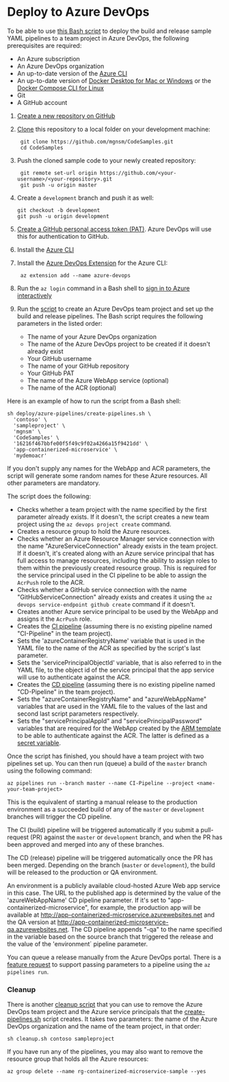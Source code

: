 # Deploy to Azure DevOps
To be able to use [this Bash script](../deploy/azure-devops/create-pipelines.sh) to deploy the build and release sample YAML pipelines to a team project in Azure DevOps, the following prerequisites are required:
 
- An Azure subscription
- An Azure DevOps organization
- An up-to-date version of the [Azure CLI](https://docs.microsoft.com/sv-se/cli/azure/install-azure-cli?WT.mc_id=AZ-MVP-5001077)
- An up-to-date version of [Docker Desktop for Mac or Windows](https://www.docker.com/products/docker-desktop) or the [Docker Compose CLI for Linux](https://docs.docker.com/engine/context/aci-integration/#install-the-docker-compose-cli-on-linux)
- Git
- A GitHub account
 
1. [Create a new repository on GitHub](https://docs.github.com/en/free-pro-team@latest/github/creating-cloning-and-archiving-repositories/creating-a-new-repository)
 
2. [Clone](https://docs.github.com/en/free-pro-team@latest/github/creating-cloning-and-archiving-repositories/cloning-a-repository) this repository to a local folder on your development machine:
 
        git clone https://github.com/mgnsm/CodeSamples.git
        cd CodeSamples
 
3. Push the cloned sample code to your newly created repository:
 
        git remote set-url origin https://github.com/<your-username>/<your-repository>.git
        git push -u origin master

4. Create a `development` branch and push it as well:

       git checkout -b development
       git push -u origin development
 
5. [Create a GitHub personal access token (PAT)](https://docs.github.com/en/free-pro-team@latest/github/authenticating-to-github/creating-a-personal-access-token). Azure DevOps will use this for authentication to GitHub.
 
6. Install the [Azure CLI](https://docs.microsoft.com/sv-se/cli/azure/install-azure-cli?WT.mc_id=AZ-MVP-5001077)
 
7. Install the [Azure DevOps Extension](https://github.com/Azure/azure-devops-cli-extension) for the Azure CLI:
 
        az extension add --name azure-devops
 
8. Run the `az login` command in a Bash shell to [sign in to Azure interactively](https://docs.microsoft.com/en-us/cli/azure/authenticate-azure-cli?WT.mc_id=AZ-MVP-5001077)
 
9. Run the [script](../deploy/azure-devops/create-pipelines.sh) to create an Azure DevOps team project and set up the build and release pipelines. The Bash script requires the following parameters in the listed order:
 
    - The name of your Azure DevOps organization
    - The name of the Azure DevOps project to be created if it doesn't already exist
    - Your GitHub username
    - The name of your GitHub repository
    - Your GitHub PAT
    - The name of the Azure WebApp service (optional)
    - The name of the ACR (optional)
 
Here is an example of how to run the script from a Bash shell:

    sh deploy/azure-pipelines/create-pipelines.sh \
      'contoso' \
      'sampleproject' \
      'mgnsm' \
      'CodeSamples' \
      '16216f467bbfe00f5f49c9f02a4266a15f9421dd' \
      'app-containerized-microservice' \
      'mydemoacr'

If you don't supply any names for the WebApp and ACR parameters, the script will generate some random names for these Azure resources. All other parameters are mandatory.
 
The script does the following:
 
- Checks whether a team project with the name specified by the first parameter already exists. If it doesn't, the script creates a new team project using the `az devops project create` command.
- Creates a resource group to hold the Azure resources.
- Checks whether an Azure Resource Manager service connection with the name "AzureServiceConnection" already exists in the team project. If it doesn't, it's created along with an Azure service principal that has full access to manage resources, including the ability to assign roles to them within the previously created resource group. This is required for the service principal used in the CI pipeline to be able to assign the `AcrPush` role to the ACR.
- Checks whether a GitHub service connection with the name "GitHubServiceConnection" already exists and creates it using the `az devops service-endpoint github create` command if it doesn't.
- Creates another Azure service principal to be used by the WebApp and assigns it the `AcrPush` role.
- Creates the [CI pipeline](../build/ci-pipeline.yml) (assuming there is no existing pipeline named "CI-Pipeline" in the team project).
- Sets the 'azureContainerRegistryName' variable that is used in the YAML file to the name of the ACR as specified by the script's last parameter.
- Sets the 'servicePrincipalObjectId' variable, that is also referred to in the YAML file, to the object id of the service principal that the app service will use to authenticate against the ACR.
- Creates the [CD pipeline](../build/ci-pipeline.yml) (assuming there is no existing pipeline named "CD-Pipeline" in the team project).
- Sets the "azureContainerRegistryName" and "azureWebAppName" variables that are used in the YAML file to the values of the last and second last script parameters respectively.
- Sets the "servicePrincipalAppId" and "servicePrincipalPassword" variables that are required for the WebApp created by the [ARM template](../deploy/azure/webapp/azuredeploy.json) to be able to authenticate against the ACR. The latter is defined as a [secret variable](https://docs.microsoft.com/en-us/azure/devops/pipelines/process/variables?WT.mc_id=AZ-MVP-5001077&view=azure-devops&tabs=yaml%2Cbatch#secret-variables).
 
Once the script has finished, you should have a team project with two pipelines set up. You can then run (queue) a build of the `master` branch using the following command:
 
    az pipelines run --branch master --name CI-Pipeline --project <name-your-team-project>

This is the equivalent of starting a manual release to the production environment as a succeeded build of any of the `master` or `development` branches will trigger the CD pipeline. 

The CI (build) pipeline will be triggered automatically if you submit a pull-request (PR) against the `master` or `development` branch, and when the PR has been approved and merged into any of these branches.

The CD (release) pipeline will be triggered automatically once the PR has been merged. Depending on the branch (`master` or `development`), the build will be released to the production or QA environment. 

An environment is a publicly available cloud-hosted Azure Web app service in this case. The URL to the published app is determined by the value of the 'azureWebAppName' CD pipeline parameter. If it's set to "app-containerized-microservice", for example, the production app will be available at http://app-containerized-microservice.azurewebsites.net and the QA version at http://app-containerized-microservice-qa.azurewebsites.net. The CD pipeline appends "-qa" to the name specified in the variable based on the source branch that triggered the release and the value of the 'environment´ pipeline parameter.

You can queue a release manually from the Azure DevOps portal. There is a [feature request](https://github.com/Azure/azure-devops-cli-extension/issues/972) to support passing parameters to a pipeline using the `az pipelines run`.

### Cleanup

There is another [cleanup script](../deploy/azure-devops/cleanup.sh) that you can use to remove the Azure DevOps team project and the Azure service principals that the [create-pipelines.sh](../deploy/azure-devops/cleanup.sh) script creates. It takes two parameters: the name of the Azure DevOps organization and the name of the team project, in that order:

    sh cleanup.sh contoso sampleproject

If you have run any of the pipelines, you may also want to remove the resource group that holds all the Azure resources:

    az group delete --name rg-containerized-microservice-sample --yes
